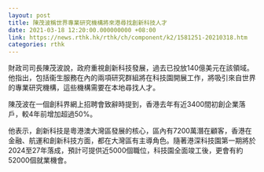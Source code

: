 ```yaml
---
layout: post
title: 陳茂波稱世界專業研究機構將來港尋找創新科技人才
date: 2021-03-18 12:20:00.000000000 +08:00
link: https://news.rthk.hk/rthk/ch/component/k2/1581251-20210318.htm
categories: rthk
---
```


財政司司長陳茂波說，政府重視創新科技發展，過去已投放140億美元在該領域。他指出，包括衞生服務在內的兩項研究群組將在科技園開展工作，將吸引來自世界的專業研究機構，這些機構需要在本地尋找人才。

陳茂波在一個創科界網上招聘會致辭時提到，香港去年有近3400間初創企業落戶，較4年前增加超過50%。

他表示，創新科技是粵港澳大灣區發展的核心，區內有7200萬潛在顧客，香港在金融、航運和創新科技方面，都在大灣區有主導角色。隨著港深科技園第一期將於2024至27年落成，預計可提供近5000個職位，科技園全面竣工後，更會有約52000個就業機會。
